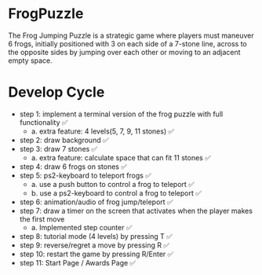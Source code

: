 # FrogPuzzle
The Frog Jumping Puzzle is a strategic game where players must maneuver 6 frogs, initially positioned with 3 on each side of a 7-stone line, across to the opposite sides by jumping over each other or moving to an adjacent empty space.

# Develop Cycle
* step 1: implement a terminal version of the frog puzzle with full functionality ✅
  * a. extra feature: 4 levels(5, 7, 9, 11 stones) ✅
* step 2: draw background  ✅
* step 3: draw 7 stones ✅
  * a. extra feature: calculate space that can fit 11 stones ✅
* step 4: draw 6 frogs on stones ✅
* step 5: ps2-keyboard to teleport frogs ✅
  * a. use a push button to control a frog to teleport ✅
  * b. use a ps2-keyboard to control a frog to teleport ✅
* step 6: animation/audio of frog jump/teleport ✅
* step 7: draw a timer on the screen that activates when the player makes the first move
  * a. Implemented step counter  ✅
* step 8: tutorial mode (4 levels) by pressing T ✅
* step 9: reverse/regret a move by pressing R ✅
* step 10: restart the game by pressing R/Enter ✅
* step 11: Start Page / Awards Page ✅
